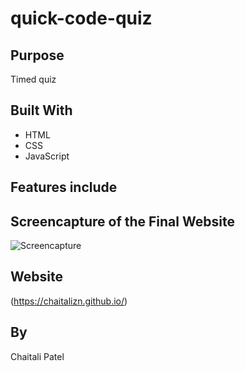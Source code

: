 # quick-code-quiz

## Purpose
Timed quiz 

## Built With
* HTML
* CSS
* JavaScript

## Features include

## Screencapture of the Final Website 
![Screencapture]()

## Website
(https://chaitalizn.github.io/)

## By
Chaitali Patel
